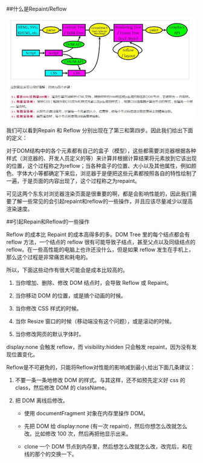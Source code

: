 ##什么是Repaint/Reflow

![](/assets/360截图20171018010455180.jpg)

我们可以看到Repain 和 Reflow 分别出现在了第三和第四步。因此我们给出下面的定义：

对于DOM结构中的各个元素都有自己的盒子（模型），这些都需要浏览器根据各种样式（浏览器的、开发人员定义的等）来计算并根据计算结果将元素放到它该出现的位置，这个过程称之为reflow；当各种盒子的位置、大小以及其他属性，例如颜色、字体大小等都确定下来后，浏览器于是便把这些元素都按照各自的特性绘制了一遍，于是页面的内容出现了，这个过程称之为repaint。

可见这两个东东对浏览器渲染页面是很重要的啊，都是会影响性能的，因此我们需要了解一些常见的会引起repaint和reflow的一些操作，并且应该尽量减少以提高渲染速度。



##引起Repain和Reflow的一些操作

Reflow 的成本比 Repaint 的成本高得多的多。DOM Tree 里的每个结点都会有 reflow 方法，一个结点的 reflow 很有可能导致子结点，甚至父点以及同级结点的 reflow。在一些高性能的电脑上也许还没什么，但是如果 reflow 发生在手机上，那么这个过程是非常痛苦和耗电的。

所以，下面这些动作有很大可能会是成本比较高的。

1. 当你增加、删除、修改 DOM 结点时，会导致 Reflow 或 Repaint。

2. 当你移动 DOM 的位置，或是搞个动画的时候。

3. 当你修改 CSS 样式的时候。

4. 当你 Resize 窗口的时候（移动端没有这个问题），或是滚动的时候。

5. 当你修改网页的默认字体时。

display:none 会触发 reflow，而 visibility:hidden 只会触发 repaint，因为没有发现位置变化。


Reflow是不可避免的，只能将Reflow对性能的影响减到最小,给出下面几条建议：

1. 不要一条一条地修改 DOM 的样式。与其这样，还不如预先定义好 css 的 class，然后修改 DOM 的 className。

2. 把 DOM 离线后修改。

    - 使用 documentFragment 对象在内存里操作 DOM。

    - 先把 DOM 给 display:none (有一次 repaint)，然后你想怎么改就怎么改。比如修改 100 次，然后再把他显示出来。

    - clone 一个 DOM 节点到内存里，然后想怎么改就怎么改，改完后，和在线的那个的交换一下。






















